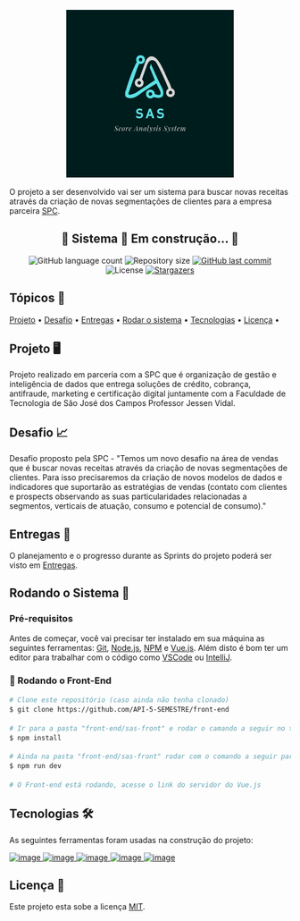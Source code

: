 <p align="center"> <img src="./assets/imagens-readme/logo.jpeg" alt="Sas" class="center" width=300/> </p>

O projeto a ser desenvolvido vai ser um sistema para buscar novas receitas através da criação de novas
segmentações de clientes para a empresa parceira [SPC](https://www.spcbrasil.org.br/).

<h2 align="center">🚧  Sistema 🚀 Em construção...  🚧</h2>

<p align="center">
  <img alt="GitHub language count" src="https://img.shields.io/github/languages/count/API-5-SEMESTRE/front-end?color=%2304D361">

  <img alt="Repository size" src="https://img.shields.io/github/repo-size/API-5-SEMESTRE/front-end">

  <a href="https://github.com/tgmarinho/README-ecoleta/commits/master">
    <img alt="GitHub last commit" src="https://img.shields.io/github/last-commit/API-5-SEMESTRE/front-end">
  </a>
    
   <img alt="License" src="https://img.shields.io/badge/license-MIT-brightgreen">
 
   <a href="https://github.com/API-5-SEMESTRE/front-end/stargazers">
    <img alt="Stargazers" src="https://img.shields.io/github/stars/API-5-SEMESTRE/front-end?style=social">
  </a>
</p>

<h2>Tópicos 🏁</h2>

<p>
 <a href="#projeto-">Projeto</a> •
 <a href="#desafio-">Desafio</a> • 
 <a href="#entregas-">Entregas</a> •
 <a href="#Rodando-o-Sistema-">Rodar o sistema</a> •
 <a href="#tecnologias-">Tecnologias</a> •
 <a href="#licença-">Licença</a> • 
</p>

<h2>Projeto 🖥</h2>

Projeto realizado em parceria com a SPC que é organização de gestão e inteligência de dados que entrega soluções de crédito, cobrança, antifraude, marketing e certificação digital juntamente com a Faculdade de Tecnologia de São José dos Campos Professor Jessen Vidal.

<h2>Desafio 📈</h2>

Desafio proposto pela SPC - "Temos um novo desafio na área de vendas que é buscar novas receitas através da criação de novas segmentações de clientes. Para isso precisaremos da criação de novos modelos de dados e indicadores que suportarão as estratégias de vendas (contato com clientes e prospects observando as suas particularidades relacionadas a segmentos, verticais de atuação, consumo e potencial de consumo)."

<h2>Entregas 💎</h2>

O planejamento e o progresso durante as Sprints do projeto poderá ser visto em [Entregas](https://github.com/API-5-SEMESTRE/front-end/wiki).

<h2>Rodando o Sistema 🚀</h2>

### Pré-requisitos

Antes de começar, você vai precisar ter instalado em sua máquina as seguintes ferramentas:
[Git](https://git-scm.com), [Node.js](https://nodejs.org/en/), [NPM](https://www.npmjs.com/) e [Vue.js](https://vuejs.org/).
Além disto é bom ter um editor para trabalhar com o código como [VSCode](https://code.visualstudio.com/) ou [IntelliJ](https://www.jetbrains.com/pt-br/idea/).

### 🎲 Rodando o Front-End

```bash
# Clone este repositório (caso ainda não tenha clonado)
$ git clone https://github.com/API-5-SEMESTRE/front-end

# Ir para a pasta "front-end/sas-front" e rodar o camando a seguir no terminal para instalar as dependências do NPM
$ npm install

# Ainda na pasta "front-end/sas-front" rodar com o comando a seguir para rodar o Front-end
$ npm run dev

# O Front-end está rodando, acesse o link do servidor do Vue.js
```

<h2>Tecnologias 🛠</h2>

As seguintes ferramentas foram usadas na construção do projeto:

<a href="https://nuxtjs.org/">
  <img alt="image" src="https://img.shields.io/badge/Nuxt.js-%23696969?style=for-the-badge&logo=Nuxt.js">
</a>
<a href="https://vuejs.org/">
  <img alt="image" src="https://img.shields.io/badge/Vue.js-%23696969?style=for-the-badge&logo=vue.js">
</a>
<a href="https://git-scm.com/">
  <img alt="image" src="https://img.shields.io/badge/Git-%23696969?style=for-the-badge&logo=Git">
</a>
<a href="https://nodejs.org/en/">
  <img alt="image" src="https://img.shields.io/badge/Node.js-%23696969?style=for-the-badge&logo=Node.js">
</a>
<a href="https://www.npmjs.com/">
  <img alt="image" src="https://img.shields.io/badge/NPM-%23696969?style=for-the-badge&logo=npm">
</a>

<h2>Licença 📝</h2>

Este projeto esta sobe a licença [MIT](./LICENSE).

